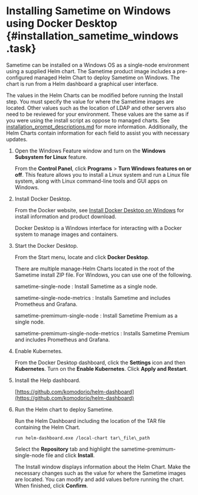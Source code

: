 # Installing Sametime on Windows using Docker Desktop {#installation_sametime_windows .task}

Sametime can be installed on a Windows OS as a single-node environment using a supplied Helm chart. The Sametime product image includes a pre-configured managed Helm Chart to deploy Sametime on Windows. The chart is run from a Helm dashboard a graphical user interface.

The values in the Helm Charts can be modified before running the Install step. You must specify the value for where the Sametime images are located. Other values such as the location of LDAP and other servers also need to be reviewed for your environment. These values are the same as if you were using the install script as oppose to managed charts. See [installation\_prompt\_descriptions.md](installation_prompt_descriptions.md) for more information. Additionally, the Helm Charts contain information for each field to assist you with necessary updates.

1.  Open the Windows Feature window and turn on the **Windows Subsystem for Linux** feature.

    From the **Control Panel**, click **Programs** \> **Turn Windows features on or off**. This feature allows you to install a Linux system and run a Linux file system, along with Linux command-line tools and GUI apps on Windows.

2.  Install Docker Desktop.

    From the Docker website, see [Install Docker Desktop on Windows](https://docs.docker.com/desktop/install/windows-install/) for install information and product download.

    Docker Desktop is a Windows interface for interacting with a Docker system to manage images and containers.

3.  Start the Docker Desktop.

    From the Start menu, locate and click **Docker Desktop**.

    There are multiple manage-Helm Charts located in the root of the Sametime install ZIP file. For Windows, you can use one of the following.

    sametime-single-node
    :   Install Sametime as a single node.

    sametime-single-node-metrics
    :   Installs Sametime and includes Prometheus and Grafana.

    sametime-premimum-single-node
    :   Install Sametime Premium as a single node.

    sametime-premimum-single-node-metrics
    :   Installs Sametime Premium and includes Prometheus and Grafana.

4.  Enable Kubernetes.

    From the Docker Desktop dashboard, click the **Settings** icon and then **Kubernetes**. Turn on the **Enable Kubernetes**. Click **Apply and Restart**.

5.  Install the Help dashboard.

    [https://github.com/komodorio/helm-dashboard](https://github.com/komodorio/helm-dashboard)

6.  Run the Helm chart to deploy Sametime.

    Run the Helm Dashboard including the location of the TAR file containing the Helm Chart.

    ``` {#codeblock_t4y_r3x_lzb}
    run helm-dashboard.exe /local-chart tar\_file\_path
    ```

    Select the **Repository** tab and highlight the sametime-premimum-single-node file and click **Install**.

    The Install window displays information about the Helm Chart. Make the necessary changes such as the value for where the Sametime images are located. You can modify and add values before running the chart. When finished, click **Confirm**.


